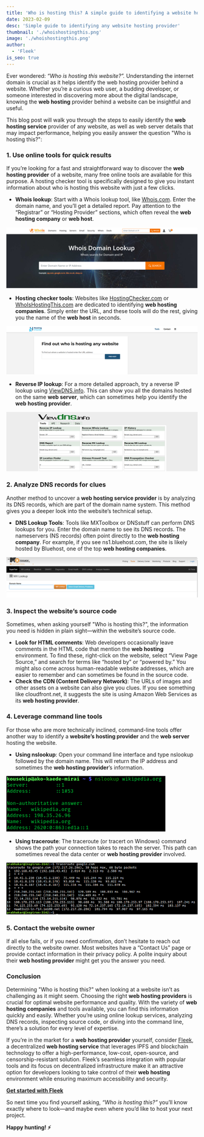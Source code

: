 ```yaml
---
title: 'Who is hosting this? A simple guide to identifying a website hosting provider'
date: 2023-02-09
desc: 'Simple guide to identifying any website hosting provider'
thumbnail: './whoishostingthis.png'
image: './whoishostingthis.png'
author:
  - 'Fleek'
is_seo: true
---
```


Ever wondered: _“Who is hosting this website?”._ Understanding the internet domain is crucial as it helps identify the web hosting provider behind a website. Whether you’re a curious web user, a budding developer, or someone interested in discovering more about the digital landscape, knowing the **web hosting** provider behind a website can be insightful and useful.

This blog post will walk you through the steps to easily identify the **web hosting service** provider of any website, as well as web server details that may impact performance, helping you easily answer the question "Who is hosting this?":

### **1. Use online tools for quick results**

If you’re looking for a fast and straightforward way to discover the **web hosting provider** of a website, many free online tools are available for this purpose. A hosting checker tool is specifically designed to give you instant information about who is hosting this website with just a few clicks.

- **Whois lookup**: Start with a Whois lookup tool, like [Whois.com](https://www.whois.com/whois/?srsltid=AfmBOorV_IAUKEnEOlPVQnx6HTnw5XA5FImIyRHXZL89jiuyngGEexlH). Enter the domain name, and you’ll get a detailed report. Pay attention to the “Registrar” or “Hosting Provider” sections, which often reveal the **web hosting company** or **web host**.

![](./whois.png)

- **Hosting checker tools**: Websites like [HostingChecker.com](http://hostingchecker.com/) or [WhoIsHostingThis.com](http://whoishostingthis.com/) are dedicated to identifying **web hosting companies**. Simply enter the URL, and these tools will do the rest, giving you the name of the **web host** in seconds.

![](./hostingchecker.png)

- **Reverse IP lookup**: For a more detailed approach, try a reverse IP lookup using [ViewDNS.info](http://viewdns.info/). This can show you all the domains hosted on the same **web server**, which can sometimes help you identify the **web hosting provider**.

![](./viewdns.png)

### **2. Analyze DNS records for clues**

Another method to uncover a **web hosting service provider** is by analyzing its DNS records, which are part of the domain name system. This method gives you a deeper look into the website’s technical setup.

- **DNS Lookup Tools**: Tools like MXToolbox or DNSstuff can perform DNS lookups for you. Enter the domain name to see its DNS records. The nameservers (NS records) often point directly to the **web hosting company**. For example, if you see ns1.bluehost.com, the site is likely hosted by Bluehost, one of the top **web hosting companies**.

![](./mxtoolbox.png)

### **3. Inspect the website’s source code**

Sometimes, when asking yourself "Who is hosting this?", the information you need is hidden in plain sight—within the website’s source code.

- **Look for HTML comments**: Web developers occasionally leave comments in the HTML code that mention the **web hosting** environment. To find these, right-click on the website, select “View Page Source,” and search for terms like “hosted by” or “powered by.” You might also come across human-readable website addresses, which are easier to remember and can sometimes be found in the source code.
- **Check the CDN (Content Delivery Network)**: The URLs of images and other assets on a website can also give you clues. If you see something like cloudfront.net, it suggests the site is using Amazon Web Services as its **web hosting provider**.

### **4. Leverage command line tools**

For those who are more technically inclined, command-line tools offer another way to identify a **website’s hosting provider** and the **web server** hosting the website.

- **Using nslookup**: Open your command line interface and type nslookup followed by the domain name. This will return the IP address and sometimes the **web hosting provider**’s information.

![](./nslookup.png)

- **Using traceroute**: The traceroute (or tracert on Windows) command shows the path your connection takes to reach the server. This path can sometimes reveal the data center or **web hosting provider** involved.

![](./traceroute.png)

### **5. Contact the website owner**

If all else fails, or if you need confirmation, don’t hesitate to reach out directly to the website owner. Most websites have a “Contact Us” page or provide contact information in their privacy policy. A polite inquiry about their **web hosting provider** might get you the answer you need.

### **Conclusion**

Determining "Who is hosting this?" when looking at a website isn’t as challenging as it might seem. Choosing the right **web hosting providers** is crucial for optimal website performance and quality. With the variety of **web hosting companies** and tools available, you can find this information quickly and easily. Whether you’re using online lookup services, analyzing DNS records, inspecting source code, or diving into the command line, there’s a solution for every level of expertise.

If you’re in the market for a **web hosting provider** yourself, consider [Fleek](https://fleek.xyz/), a decentralized **web hosting service** that leverages IPFS and blockchain technology to offer a high-performance, low-cost, open-source, and censorship-resistant solution. Fleek’s seamless integration with popular tools and its focus on decentralized infrastructure make it an attractive option for developers looking to take control of their **web hosting** environment while ensuring maximum accessibility and security.

[**Get started with Fleek**](https://fleek.xyz/docs/platform/hosting/)

So next time you find yourself asking, _“Who is hosting this?”_ you’ll know exactly where to look—and maybe even where you’d like to host your next project.

**Happy hunting! ⚡️**
